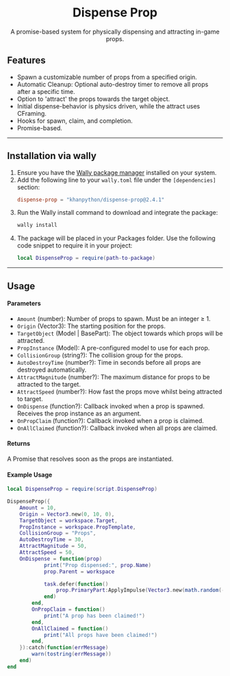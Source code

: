 <div align="center">
	<h1>Dispense Prop</h1>
    <p>A promise-based system for physically dispensing and attracting in-game props.</p>
</div>



## Features

- Spawn a customizable number of props from a specified origin.
- Automatic Cleanup: Optional auto-destroy timer to remove all props after a specific time.
- Option to 'attract' the props towards the target object.
- Initial dispense-behavior is physics driven, while the attract uses CFraming.
- Hooks for spawn, claim, and completion.
- Promise-based.


---

## Installation via wally

1. Ensure you have the [Wally package manager](https://github.com/UpliftGames/wally) installed on your system.
2. Add the following line to your `wally.toml` file under the `[dependencies]` section:
   ```toml
   dispense-prop = "khanpython/dispense-prop@2.4.1"
   ```
3. Run the Wally install command to download and integrate the package:
    ```bash
    wally install
    ```
4. The package will be placed in your Packages folder. Use the following code snippet to require it in your project:
    ```lua
    local DispenseProp = require(path-to-package)
    ```

---

## Usage


#### Parameters
- `Amount` (number): Number of props to spawn. Must be an integer ≥ 1.
- `Origin` (Vector3): The starting position for the props.
- `TargetObject` (Model | BasePart): The object towards which props will be attracted.
- `PropInstance` (Model): A pre-configured model to use for each prop.
- `CollisionGroup` (string?): The collision group for the props.
- `AutoDestroyTime` (number?): Time in seconds before all props are destroyed automatically.
- `AttractMagnitude` (number?): The maximum distance for props to be attracted to the target.
- `AttractSpeed` (number?): How fast the props move whilst being attracted to target.
- `OnDispense` (function?): Callback invoked when a prop is spawned. Receives the prop instance as an argument.
- `OnPropClaim` (function?): Callback invoked when a prop is claimed.
- `OnAllClaimed` (function?): Callback invoked when all props are claimed.

#### Returns
A Promise that resolves soon as the props are instantiated.

#### Example Usage
```lua
local DispenseProp = require(script.DispenseProp)

DispenseProp({
    Amount = 10,
    Origin = Vector3.new(0, 10, 0),
    TargetObject = workspace.Target,
    PropInstance = workspace.PropTemplate,
    CollisionGroup = "Props",
    AutoDestroyTime = 30,
    AttractMagnitude = 50,
    AttractSpeed = 50,
 	OnDispense = function(prop)
			print("Prop dispensed:", prop.Name)
			prop.Parent = workspace

			task.defer(function()
				prop.PrimaryPart:ApplyImpulse(Vector3.new(math.random(-50, 50), 50, math.random(-50, 50)))
			end)
		end,
		OnPropClaim = function()
			print("A prop has been claimed!")
		end,
		OnAllClaimed = function()
			print("All props have been claimed!")
		end,
	}):catch(function(errMessage)
		warn(tostring(errMessage))
	end)
end
